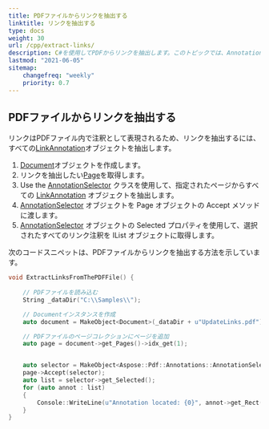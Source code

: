 ```yaml
---
title: PDFファイルからリンクを抽出する
linktitle: リンクを抽出する
type: docs
weight: 30
url: /cpp/extract-links/
description: C#を使用してPDFからリンクを抽出します。このトピックでは、AnnotationSelectorクラスを使用してリンクを抽出する方法を説明します。
lastmod: "2021-06-05"
sitemap:
    changefreq: "weekly"
    priority: 0.7
---
```


## PDFファイルからリンクを抽出する

リンクはPDFファイル内で注釈として表現されるため、リンクを抽出するには、すべての[LinkAnnotation](https://reference.aspose.com/pdf/cpp/class/aspose.pdf.annotations.link_annotation/)オブジェクトを抽出します。

1. [Document](https://reference.aspose.com/pdf/cpp/class/aspose.pdf.document)オブジェクトを作成します。
1. リンクを抽出したい[Page](https://reference.aspose.com/pdf/cpp/class/aspose.pdf.page)を取得します。
1. Use the [AnnotationSelector](https://reference.aspose.com/pdf/cpp/class/aspose.pdf.annotations.annotation_selector/) クラスを使用して、指定されたページからすべての [LinkAnnotation](https://reference.aspose.com/pdf/cpp/class/aspose.pdf.annotations.link_annotation/) オブジェクトを抽出します。
1. [AnnotationSelector](https://reference.aspose.com/pdf/cpp/class/aspose.pdf.annotations.annotation_selector/) オブジェクトを Page オブジェクトの Accept メソッドに渡します。
1. [AnnotationSelector](https://reference.aspose.com/pdf/cpp/class/aspose.pdf.annotations.annotation_selector/) オブジェクトの Selected プロパティを使用して、選択されたすべてのリンク注釈を IList オブジェクトに取得します。

次のコードスニペットは、PDFファイルからリンクを抽出する方法を示しています。

```cpp
void ExtractLinksFromThePDFFile() {
   
    // PDFファイルを読み込む
    String _dataDir("C:\\Samples\\");

    // Documentインスタンスを作成
    auto document = MakeObject<Document>(_dataDir + u"UpdateLinks.pdf");

    // PDFファイルのページコレクションにページを追加
    auto page = document->get_Pages()->idx_get(1);


    auto selector = MakeObject<Aspose::Pdf::Annotations::AnnotationSelector>(MakeObject<Aspose::Pdf::Annotations::LinkAnnotation>(page, Rectangle::get_Trivial()));
    page->Accept(selector);
    auto list = selector->get_Selected();
    for (auto annot : list)
    {
        Console::WriteLine(u"Annotation located: {0}", annot->get_Rect());
    }
}
```